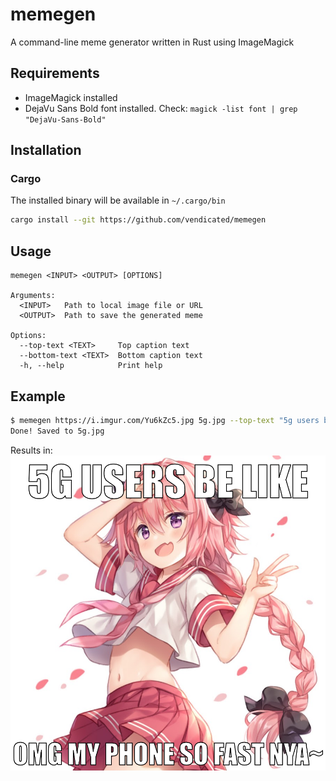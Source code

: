# memegen

A command-line meme generator written in Rust using ImageMagick

## Requirements

- ImageMagick installed
- DejaVu Sans Bold font installed. Check: `magick -list font | grep "DejaVu-Sans-Bold"`

## Installation

### Cargo

The installed binary will be available in ``~/.cargo/bin``

```sh
cargo install --git https://github.com/vendicated/memegen
```

## Usage

```
memegen <INPUT> <OUTPUT> [OPTIONS]

Arguments:
  <INPUT>   Path to local image file or URL
  <OUTPUT>  Path to save the generated meme

Options:
  --top-text <TEXT>     Top caption text
  --bottom-text <TEXT>  Bottom caption text
  -h, --help            Print help
```

## Example

```sh
$ memegen https://i.imgur.com/Yu6kZc5.jpg 5g.jpg --top-text "5g users be like" --bottom-text "omg my phone so fast nya~"
Done! Saved to 5g.jpg
```

Results in:
![Example Image](.github/example.png)
